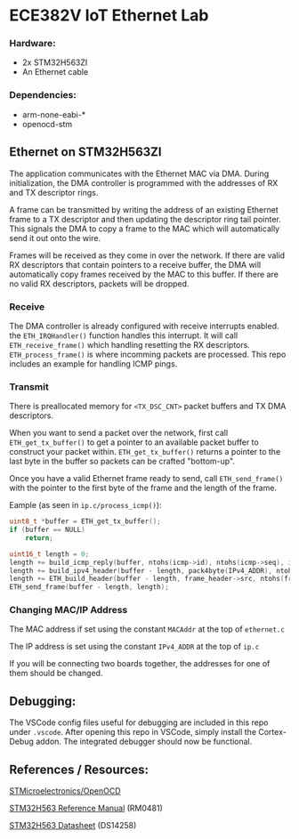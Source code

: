 # ECE382V IoT Ethernet Lab

### Hardware:
* 2x STM32H563ZI
* An Ethernet cable


### Dependencies:

* arm-none-eabi-*
* openocd-stm


## Ethernet on STM32H563ZI

The application communicates with the Ethernet MAC via DMA.
During initialization, the DMA controller is programmed with the addresses of RX and TX descriptor rings.

A frame can be transmitted by writing the address of an existing Ethernet frame to a TX descriptor and then updating the descriptor ring tail pointer. This signals the DMA to copy a frame to the MAC which will automatically send it out onto the wire.

Frames will be received as they come in over the network. If there are valid RX descriptors that contain pointers to a receive buffer, the DMA will automatically copy frames received by the MAC to this buffer. If there are no valid RX descriptors, packets will be dropped.

### Receive

The DMA controller is already configured with receive interrupts enabled. the `ETH_IRQHandler()` function handles this interrupt. It will call `ETH_receive_frame()` which handling resetting the RX descriptors. `ETH_process_frame()` is where incomming packets are processed. This repo includes an example for handling ICMP pings.

### Transmit

There is preallocated memory for `<TX_DSC_CNT>` packet buffers and TX DMA descriptors.

When you want to send a packet over the network, first call `ETH_get_tx_buffer()` to get a pointer to an available packet buffer to construct your packet within.
`ETH_get_tx_buffer()` returns a pointer to the last byte in the buffer so packets can be crafted "bottom-up".

Once you have a valid Ethernet frame ready to send, call `ETH_send_frame()` with the pointer to the first byte of the frame and the length of the frame.

Eample (as seen in `ip.c/process_icmp()`):

``` c++
uint8_t *buffer = ETH_get_tx_buffer();
if (buffer == NULL)
    return;

uint16_t length = 0;
length += build_icmp_reply(buffer, ntohs(icmp->id), ntohs(icmp->seq), icmp->data, (pkt_len - sizeof(icmp_header_t)));
length += build_ipv4_header(buffer - length, pack4byte(IPv4_ADDR), ntohl(ip_pkt->src_addr), length, ip_pkt->protocol, ntohs(ip_pkt->id));
length += ETH_build_header(buffer - length, frame_header->src, ntohs(frame_header->ethertype));
ETH_send_frame(buffer - length, length);
```
### Changing MAC/IP Address
The MAC address if set using the constant `MACAddr` at the top of `ethernet.c`

The IP address is set using the constant `IPv4_ADDR` at the top of `ip.c`

If you will be connecting two boards together, the addresses for one of them should be changed.



## Debugging:

The VSCode config files useful for debugging are included in this repo under `.vscode`. After opening this repo in VSCode, simply install the Cortex-Debug addon. The integrated debugger should now be functional.

## References / Resources:

[STMicroelectronics/OpenOCD](https://github.com/STMicroelectronics/OpenOCD)

[STM32H563 Reference Manual](https://www.st.com/resource/en/reference_manual/rm0481-stm32h52333xx-stm32h56263xx-and-stm32h573xx-armbased-32bit-mcus-stmicroelectronics.pdf) (RM0481)

[STM32H563 Datasheet](https://www.st.com/resource/en/datasheet/stm32h562ag.pdf) (DS14258)
